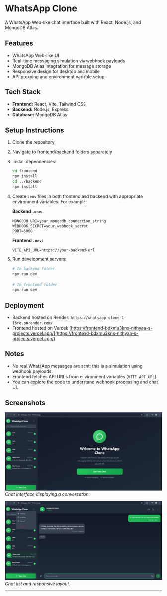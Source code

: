 # WhatsApp Clone

A WhatsApp Web-like chat interface built with React, Node.js, and MongoDB Atlas.

## Features

- WhatsApp Web-like UI  
- Real-time messaging simulation via webhook payloads  
- MongoDB Atlas integration for message storage  
- Responsive design for desktop and mobile  
- API proxying and environment variable setup

## Tech Stack

- **Frontend:** React, Vite, Tailwind CSS  
- **Backend:** Node.js, Express  
- **Database:** MongoDB Atlas

## Setup Instructions

1. Clone the repository  
2. Navigate to frontend/backend folders separately  
3. Install dependencies:

    ```bash
    cd frontend
    npm install
    cd ../backend
    npm install
    ```

4. Create `.env` files in both frontend and backend with appropriate environment variables. For example:

    **Backend `.env`:**

    ```
    MONGODB_URI=your_mongodb_connection_string
    WEBHOOK_SECRET=your_webhook_secret
    PORT=5000
    ```

    **Frontend `.env`:**

    ```
    VITE_API_URL=https://your-backend-url
    ```

5. Run development servers:

    ```bash
    # In backend folder
    npm run dev

    # In frontend folder
    npm run dev
    ```

## Deployment

- Backend hosted on Render: `https://whatsapp-clone-1-l5rq.onrender.com/`  
- Frontend hosted on Vercel: [https://frontend-bdxmu3knx-nithyaa-s-projects.vercel.app/](https://frontend-bdxmu3knx-nithyaa-s-projects.vercel.app/)

## Notes

- No real WhatsApp messages are sent; this is a simulation using webhook payloads.  
- Frontend fetches API URLs from environment variables (`VITE_API_URL`).  
- You can explore the code to understand webhook processing and chat UI.

## Screenshots

![Chat UI Screenshot](frontend/assets/Screenshot%202025-08-11%20002015.png)  
*Chat interface displaying a conversation.*

![Chat List Screenshot](frontend/assets/Screenshot%202025-08-11%20002128.png)  
*Chat list and responsive layout.*

---


